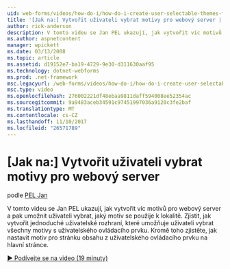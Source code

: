 ```yaml
---
uid: web-forms/videos/how-do-i/how-do-i-create-user-selectable-themes-for-a-web-site
title: '[Jak na:] Vytvořit uživateli vybrat motivy pro webový server | Microsoft Docs'
author: rick-anderson
description: V tomto videu se Jan PEL ukazují, jak vytvořit víc motivů pro webový server a pak umožnit uživateli vybrat, jaký motiv se použije k lokalitě. V tématu Jak...
ms.author: aspnetcontent
manager: wpickett
ms.date: 03/13/2008
ms.topic: article
ms.assetid: d19152e7-ba19-4729-9e30-d311630aaf95
ms.technology: dotnet-webforms
ms.prod: .net-framework
msc.legacyurl: /web-forms/videos/how-do-i/how-do-i-create-user-selectable-themes-for-a-web-site
msc.type: video
ms.openlocfilehash: 276002221df48ebaa9811daff594008ee52354ac
ms.sourcegitcommit: 9a9483aceb34591c97451997036a9120c3fe2baf
ms.translationtype: MT
ms.contentlocale: cs-CZ
ms.lasthandoff: 11/10/2017
ms.locfileid: "26571789"
---
```

<a name="how-do-i-create-user-selectable-themes-for-a-web-site"></a>[Jak na:] Vytvořit uživateli vybrat motivy pro webový server
====================
podle [PEL Jan](https://twitter.com/chrispels)

V tomto videu se Jan PEL ukazují, jak vytvořit víc motivů pro webový server a pak umožnit uživateli vybrat, jaký motiv se použije k lokalitě. Zjistit, jak vytvořit jednoduché uživatelské rozhraní, které umožňuje uživateli vybrat všechny motivy s uživatelského ovládacího prvku. Kromě toho zjistěte, jak nastavit motiv pro stránku obsahu z uživatelského ovládacího prvku na hlavní stránce.

[&#9654; Podívejte se na video (19 minuty)](https://channel9.msdn.com/Blogs/ASP-NET-Site-Videos/how-do-i-create-user-selectable-themes-for-a-web-site)
